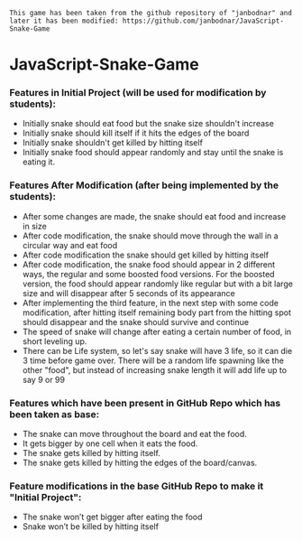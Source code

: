 ```
This game has been taken from the github repository of "janbodnar" and later it has been modified: https://github.com/janbodnar/JavaScript-Snake-Game
```
# JavaScript-Snake-Game

### Features in Initial Project (will be used for modification by students):
- Initially snake should eat food but the snake size shouldn't increase
- Initially snake should kill itself if it hits the edges of the board
- Initially snake shouldn't get killed by hitting itself
- Initially snake food should appear randomly and stay until the snake is eating it.

### Features After Modification (after being implemented by the students):
- After some changes are made, the snake should eat food and increase in size
- After code modification, the snake should move through the wall in a circular way and eat food
- After code modification the snake should get killed by hitting itself
- After code modification, the snake food should appear in 2 different ways, the regular and some boosted food versions. For the boosted version, the food should appear randomly like regular but with a bit large size and will disappear after 5 seconds of its appearance
- After implementing the third feature, in the next step with some code modification, after hitting itself remaining body part from the hitting spot should disappear and the snake should survive and continue
- The speed of snake will change after eating a certain number of food, in short leveling up.
- There can be Life system, so let's say snake will have 3 life, so it can die 3 time before game over. There will be a random life spawning like the other "food", but instead of increasing snake length it will add life up to say 9 or 99

### Features which have been present in GitHub Repo which has been taken as base:
- The snake can move throughout the board and eat the food.
- It gets bigger by one cell when it eats the food.
- The snake gets killed by hitting itself.
- The snake gets killed by hitting the edges of the board/canvas.

### Feature modifications in the base GitHub Repo to make it "Initial Project":
- The snake won’t get bigger after eating the food
- Snake won’t be killed by hitting itself

